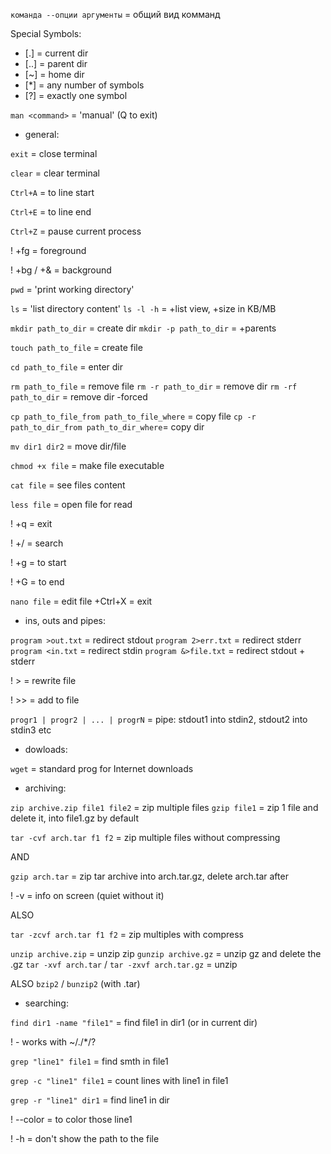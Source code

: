 `команда --опции аргументы` = общий вид комманд

Special Symbols:
- [.] = current dir
- [..] = parent dir
- [~] = home dir
- [*] = any number of symbols
- [?] = exactly one symbol


`man <command>` = 'manual' (Q to exit)

- general:

`exit` = close terminal

`clear` = clear terminal

`Ctrl+A` = to line start

`Ctrl+E` = to line end

`Ctrl+Z` = pause current process

! +fg = foreground

! +bg / +& = background


`pwd` = 'print working directory'

`ls` = 'list directory content'
`ls -l -h` = +list view, +size in KB/MB

`mkdir path_to_dir` = create dir
`mkdir -p path_to_dir` = +parents

`touch path_to_file` = create file

`cd path_to_file` = enter dir

`rm path_to_file` = remove file
`rm -r path_to_dir` = remove dir
`rm -rf path_to_dir` = remove dir -forced

`cp path_to_file_from path_to_file_where` = copy file
`cp -r path_to_dir_from path_to_dir_where`= copy dir

`mv dir1 dir2` = move dir/file


`chmod +x file` = make file executable


`cat file` = see files content

`less file` = open file for read

!    +q = exit

!   +/ = search

!    +g = to start

!    +G = to end

`nano file` = edit file
    +Ctrl+X = exit

- ins, outs and pipes:

`program >out.txt` = redirect stdout
`program 2>err.txt` = redirect stderr
`program <in.txt` = redirect stdin
`program &>file.txt` = redirect stdout + stderr

!    > = rewrite file

!    >> = add to file

`progr1 | progr2 | ... | progrN` = pipe: stdout1 into stdin2, stdout2 into stdin3 etc

- dowloads:

`wget` = standard prog for Internet downloads

- archiving:

`zip archive.zip file1 file2` = zip multiple files
`gzip file1` = zip 1 file and delete it, into file1.gz by default 

`tar -cvf arch.tar f1 f2` = zip multiple files without compressing

AND

`gzip arch.tar` = zip tar archive into arch.tar.gz, delete arch.tar after

! -v = info on screen (quiet without it)

ALSO

`tar -zcvf arch.tar f1 f2` = zip multiples with compress

`unzip archive.zip` = unzip zip
`gunzip archive.gz` = unzip gz and delete the .gz
`tar -xvf arch.tar` / `tar -zxvf arch.tar.gz` = unzip

ALSO `bzip2` / `bunzip2` (with .tar)

- searching:

`find dir1 -name "file1"` = find file1 in dir1 (or in current dir)

! - works with ~/./*/?

`grep "line1" file1` = find smth in file1

`grep -c "line1" file1` = count lines with line1 in file1

`grep -r "line1" dir1` = find line1 in dir

! --color = to color those line1

! -h = don't show the path to the file
